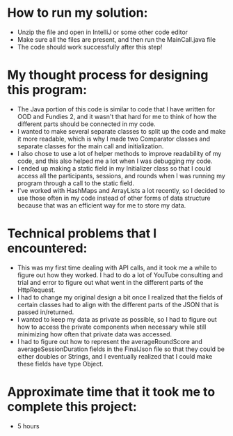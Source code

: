 # How to run my solution:
- Unzip the file and open in IntelliJ or some other code editor
- Make sure all the files are present, and then run the MainCall.java file
- The code should work successfully after this step!

# My thought process for designing this program:
- The Java portion of this code is similar to code that I have written for OOD and Fundies 2, and
  it wasn't that hard for me to think of how the different parts should be connected in my code.
- I wanted to make several separate classes to split up the code and make it more readable, which
  is why I made two Comparator classes and separate classes for the main call and initialization.
- I also chose to use a lot of helper methods to improve readability of my code, and this also
  helped me a lot when I was debugging my code.
- I ended up making a static field in my Initializer class so that I could access all the
  participants, sessions, and rounds when I was running my program through a call to the static field.
- I've worked with HashMaps and ArrayLists a lot recently, so I decided to use those often in my code
  instead of other forms of data structure because that was an efficient way for me to store my data.

# Technical problems that I encountered:
- This was my first time dealing with API calls, and it took me a while to figure out how they worked.
  I had to do a lot of YouTube consulting and trial and error to figure out what went in the
  different parts of the HttpRequest.
- I had to change my original design a bit once I realized that the fields of certain classes
  had to align with the different parts of the JSON that is passed in/returned.
- I wanted to keep my data as private as possible, so I had to figure out how to access the private
  components when necessary while still minimizing how often that private data was accessed.
- I had to figure out how to represent the averageRoundScore and averageSessionDuration fields
  in the FinalJson file so that they could be either doubles or Strings, and I eventually
  realized that I could make these fields have type Object.

# Approximate time that it took me to complete this project:
- 5 hours
